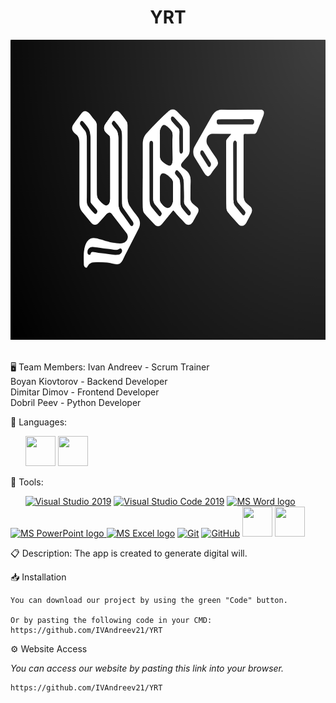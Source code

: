 <h1 align="center">YRT</h1>

<p align="center">
<img src="resources/logo.png" width = 580px height = 480px>
</p>

<br>
 🖥 Team Members:
Ivan Andreev - Scrum Trainer <br>
Boyan Kiovtorov - Backend Developer <br>
Dimitar Dimov - Frontend Developer <br>
Dobril Peev - Python Developer <br>


 🚀 Languages:
<p align="left">     
<img src="https://img.icons8.com/color/48/000000/c-plus-plus-logo.png" width = 48px height = 48px/>
<img src="https://upload.wikimedia.org/wikipedia/commons/thumb/c/c3/Python-logo-notext.svg/1869px-Python-logo-notext.svg.png" width = 48px height = 48px/>

  
🚀 Tools:
<p align="left">     
  <a href="https://visualstudio.microsoft.com/"><img src="https://img.icons8.com/fluency/48/000000/visual-studio.png" alt="Visual Studio 2019"/></a>
  <a href="https://code.visualstudio.com/"><img src="https://img.icons8.com/color/48/null/visual-studio-code-2019.png" alt="Visual Studio Code 2019"/></a>
  <a href="https://www.microsoft.com/en-ww/microsoft-365/word"><img src="https://img.icons8.com/fluency/48/000000/microsoft-word-2019.png" alt="MS Word logo" width=48px /></a>
  <a href="https://www.microsoft.com/en-us/microsoft-365/powerpoint"><img src="https://img.icons8.com/fluency/48/000000/microsoft-powerpoint-2019.png" alt="MS PowerPoint logo" width=48px />
  <a href="https://www.microsoft.com/en-us/microsoft-365/excel"><img src="https://img.icons8.com/fluency/48/000000/microsoft-excel-2019.png" alt="MS Excel logo"/></a>
  <a href="https://git-scm.com/"><img src="https://img.icons8.com/color/48/000000/git.png" alt="Git"/></a>
  <a href="https://git-scm.com/"><img src="https://cdn-icons-png.flaticon.com/512/25/25231.png" alt="GitHub" heigh=48px width=48px/></a>
  <img src="https://upload.wikimedia.org/wikipedia/commons/thumb/0/0b/Qt_logo_2016.svg/2560px-Qt_logo_2016.svg.png" width = 48px height = 48px/>
  <img src="https://w7.pngwing.com/pngs/46/626/png-transparent-c-logo-the-c-programming-language-computer-icons-computer-programming-source-code-programming-miscellaneous-template-blue.png" width = 48px height = 48px/>
  
 📋 Description:
The app is created to generate digital will. 

 📥 Installation

```
You can download our project by using the green "Code" button.

Or by pasting the following code in your CMD:
https://github.com/IVAndreev21/YRT
```

  
 ⚙ Website Access

*You can access our website by pasting this link into your browser.*
```
https://github.com/IVAndreev21/YRT
```

 



